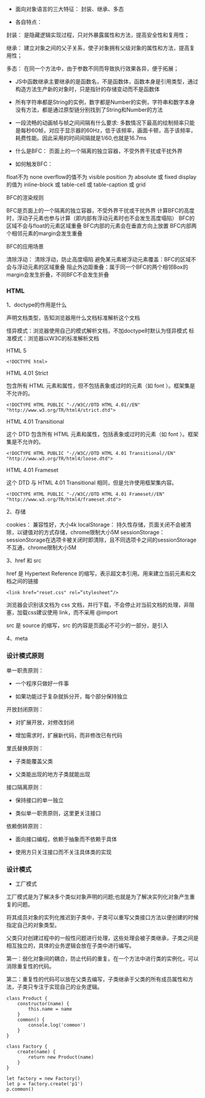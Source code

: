 - 面向对象语言的三大特征： 封装、继承、多态

- 各自特点：

封装： 是隐藏逻辑实现过程，只对外暴露属性和方法，提高安全性和复用性； 

继承： 建立对象之间的父子关系，使子对象拥有父级对象的属性和方法，提高复用性；

多态： 在同一个方法中，由于参数不同而导致执行效果各异，便于拓展；

- JS中函数继承主要继承的是函数名，不是函数体，函数本身是引用类型，通过构造方法生产新的对象时，只是指针的存储变动而不是函数体

- 所有字符串都是String的实例，数字都是Number的实例，字符串和数字本身没有方法，都是通过原型链分别找到了String和Number的方法

- 一段流畅的动画帧与帧之间间隔有什么要求:  多数情况下最高的绘制频率只能是每秒60帧，对应于显示器的60Hz，低于该频率，画面卡顿，高于该频率，耗费性能。因此采用的时间间隔就是1/60,也就是16.7ms



- 什么是BFC： 页面上的一个隔离的独立容器，不受外界干扰或干扰外界

- 如何触发BFC： 

float不为 none
overflow的值不为 visible
position 为 absolute 或 fixed
display的值为 inline-block 或 table-cell 或 table-caption 或 grid

BFC的渲染规则

BFC是页面上的一个隔离的独立容器，不受外界干扰或干扰外界
计算BFC的高度时，浮动子元素也参与计算（即内部有浮动元素时也不会发生高度塌陷）
BFC的区域不会与float的元素区域重叠
BFC内部的元素会在垂直方向上放置
BFC内部两个相邻元素的margin会发生重叠

BFC的应用场景

清除浮动： 清除浮动，防止高度塌陷
避免某元素被浮动元素覆盖：BFC的区域不会与浮动元素的区域重叠
阻止外边距重叠：属于同一个BFC的两个相邻Box的margin会发生折叠，不同BFC不会发生折叠

### HTML

1、doctype的作用是什么

声明文档类型，告知浏览器用什么文档标准解析这个文档

怪异模式：浏览器使用自己的模式解析文档，不加doctype时默认为怪异模式
标准模式：浏览器以W3C的标准解析文档

HTML 5

`<!DOCTYPE html>`

HTML 4.01 Strict

包含所有 HTML 元素和属性，但不包括表象或过时的元素（如 font ）。框架集是不允许的。

`<!DOCTYPE HTML PUBLIC "-//W3C//DTD HTML 4.01//EN" "http://www.w3.org/TR/html4/strict.dtd">`

HTML 4.01 Transitional

这个 DTD 包含所有 HTML 元素和属性，包括表象或过时的元素（如 font ）。框架集是不允许的。

`<!DOCTYPE HTML PUBLIC "-//W3C//DTD HTML 4.01 Transitional//EN" "http://www.w3.org/TR/html4/loose.dtd">`

HTML 4.01 Frameset

这个 DTD 与 HTML 4.01 Transitional 相同，但是允许使用框架集内容。

`<!DOCTYPE HTML PUBLIC "-//W3C//DTD HTML 4.01 Frameset//EN" "http://www.w3.org/TR/html4/frameset.dtd">`

2、存储

cookies： 兼容性好，大小4k
localStorage： 持久性存储，页面关闭不会被清除，以键值对的方式存储，chrome限制大小5M
sessionStorage： sessionStorage在选项卡被关闭时即清除，且不同选项卡之间的sessionStorage不互通，chrome限制大小5M

3、href 和 src

href 是 Hypertext Reference 的缩写，表示超文本引用。用来建立当前元素和文档之间的链接

`<link href="reset.css" rel=”stylesheet“/>`

浏览器会识别该文档为 css 文档，并行下载，不会停止对当前文档的处理，非阻塞，加载css建议使用 link，而不采用 @import 

src 是 source 的缩写，src 的内容是页面必不可少的一部分，是引入


4、meta


### 设计模式原则

单一职责原则：

- 一个程序只做好一件事

- 如果功能过于复杂就拆分开，每个部分保持独立

开放封闭原则：

- 对扩展开放，对修改封闭

- 增加需求时，扩展新代码，而非修改已有代码

里氏替换原则：

- 子类能覆盖父类

- 父类能出现的地方子类就能出现

接口隔离原则：

- 保持接口的单一独立

- 类似单一职责原则，这里更关注接口

依赖倒转原则：

- 面向接口编程，依赖于抽象而不依赖于具体

- 使用方只关注接口而不关注具体类的实现

### 设计模式

- 工厂模式

工厂模式是为了解决多个类似对象声明的问题;也就是为了解决实列化对象产生重复的问题。

将其成员对象的实列化推迟到子类中，子类可以重写父类接口方法以便创建的时候指定自己的对象类型。

父类只对创建过程中的一般性问题进行处理，这些处理会被子类继承，子类之间是相互独立的，具体的业务逻辑会放在子类中进行编写。

第一：弱化对象间的耦合，防止代码的重复。在一个方法中进行类的实例化，可以消除重复性的代码。

第二：重复性的代码可以放在父类去编写，子类继承于父类的所有成员属性和方法，子类只专注于实现自己的业务逻辑。

```
class Product {
    constructor(name) {
        this.name = name
    }
    common() {
        console.log('common')
    }
}

class Factory {
    create(name) {
        return new Product(name)
    }
}

let factory = new Factory()
let p = factory.create('p1')
p.common()

```
